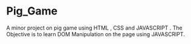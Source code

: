 # Pig_Game
A minor project on pig game using HTML , CSS and JAVASCRIPT . The Objective is to learn DOM Manipulation on the page using JAVASCRIPT. 
